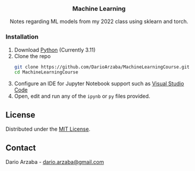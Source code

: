 <br />
<div align="center">
  <h3 align="center">Machine Learning</h3>
  <p align="center">
    Notes regarding ML models from my 2022 class using sklearn and torch.
</div>

### Installation

1. Download [Python](https://www.python.org/downloads/) (Currently 3.11)
2. Clone the repo
   ```sh
   git clone https://github.com/DarioArzaba/MachineLearningCourse.git
   cd MachineLearningCourse
   ```
2. Configure an IDE for Jupyter Notebook support such as [Visual Studio Code](https://code.visualstudio.com/docs/datascience/jupyter-notebooks)
4. Open, edit and run any of the `ipynb` or `py` files provided.

## License

Distributed under the [MIT License](https://mit-license.org/).

## Contact

Dario Arzaba - dario.arzaba@gmail.com